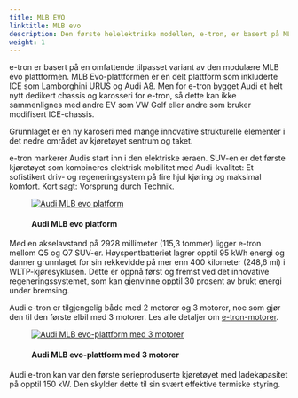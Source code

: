 ```yaml
---
title: MLB EVO
linktitle: MLB evo
description: Den første helelektriske modellen, e-tron, er basert på MLB evo-plattformen.
weight: 1
---
```

<!-- markdownlint-disable MD033 -->
e-tron er basert på en omfattende tilpasset variant av den modulære MLB evo plattformen.
MLB Evo-plattformen er en delt plattform som inkluderte ICE som Lamborghini URUS og Audi A8.
Men for e-tron bygget Audi et helt nytt dedikert chassis og karosseri for e-tron, så dette kan ikke sammenlignes med andre
EV som VW Golf eller andre som bruker modifisert ICE-chassis.

Grunnlaget er en ny karoseri med mange innovative strukturelle elementer i det nedre området av kjøretøyet
sentrum og taket.

e-tron markerer Audis start inn i den elektriske æraen. SUV-en er det første kjøretøyet som kombineres
elektrisk mobilitet med Audi-kvalitet: Et sofistikert driv- og regeneringsystem på fire hjul
kjøring og maksimal komfort. Kort sagt: Vorsprung durch Technik.

<figure>
    <a href="https://media.electrichasgoneaudi.net/multimedia/technology/bev-platforms/mlb-evo/mlbevo1.jpg">
        <img src="https://media.electrichasgoneaudi.net/multimedia/technology/bev-platforms/mlb-evo/mlbevo1s.jpg"
        class="img-fluid" alt="Audi MLB evo platform" title="Audi MLB evo platform">
    </a>
    <figcaption><h4>Audi MLB evo platform</h4></figcaption>
</figure>

Med en akselavstand på 2928 millimeter (115,3 tommer) ligger e-tron mellom Q5 og
Q7 SUV-er. Høyspentbatteriet lagrer opptil 95 kWh energi og danner grunnlaget for sin
rekkevidde på mer enn 400 kilometer (248,6 mi) i WLTP-kjøresyklusen. Dette er oppnå
først og fremst ved det innovative regeneringssystemet, som kan gjenvinne opptil 30 prosent av
brukt energi under bremsing.

Audi e-tron er tilgjengelig både med 2 motorer og 3 motorer, noe som gjør den til den første elbil med 3 motorer.
Les alle detaljer om [e-tron-motorer](../../modeller/e-tron/drivetrain/motor).

<figure>
    <a href="https://media.electrichasgoneaudi.net/multimedia/technology/bev-platforms/mlb-evo/mlbevo2.jpg">
        <img src="https://media.electrichasgoneaudi.net/multimedia/technology/bev-platforms/mlb-evo/mlbevo2s.jpg"
        class="img-fluid" alt="Audi MLB evo-plattform med 3 motorer" title="Audi MLB evo-plattform med 3 motorer">
    </a>
    <figcaption><h4>Audi MLB evo-plattform med 3 motorer</h4></figcaption>
</figure>

Audi e-tron kan var den første serieproduserte kjøretøyet med ladekapasitet på opptil 150 kW. Den
skylder dette til sin svært effektive termiske styring.
